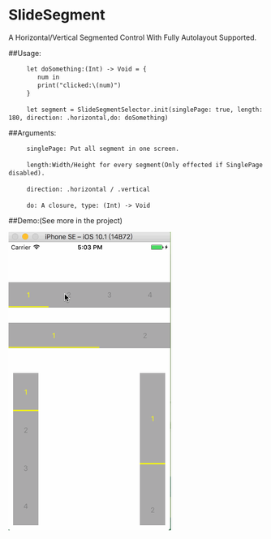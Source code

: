 # SlideSegment
A Horizontal/Vertical Segmented Control With Fully Autolayout Supported.

##Usage:

         let doSomething:(Int) -> Void = {
            num in
            print("clicked:\(num)")
         }

         let segment = SlideSegmentSelector.init(singlePage: true, length: 180, direction: .horizontal,do: doSomething)

##Arguments:

         singlePage: Put all segment in one screen.

         length:Width/Height for every segment(Only effected if SinglePage disabled).

         direction: .horizontal / .vertical

         do: A closure, type: (Int) -> Void

##Demo:(See more in the project)

![image](demo.gif)